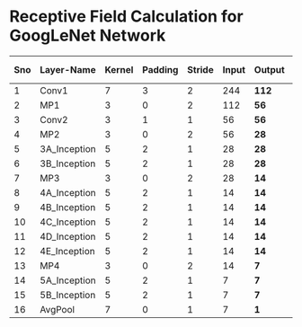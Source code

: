 # Receptive Field Calculation for GoogLeNet Network

| Sno  | Layer-Name   | Kernel | Padding | Stride | Input | Output   | Receptive Field  | Jump      |
| ---- | ------------ | ----- | ------ | ------- | ------ | ------ | ------- | ------- |
| 1    | Conv1        | 7   | 3      | 2       | 244      | **112**  | **7** | **1**   |
| 2    | MP1          | 3   | 0      | 2       | 112      | **56**  | **11**  | **2**  |
| 3    | Conv2        | 3    | 1      | 1       | 56      | **56**  | **19**  | **4**  |
| 4    | MP2          | 3    | 0      | 2       | 56      | **28**  | **27**  | **4**  |
| 5    | 3A_Inception | 5    | 2      | 1       | 28      | **28**  | **59**  | **8**  |
| 6    | 3B_Inception | 5    | 2      | 1       | 28      | **28**  | **91**  | **8**  |
| 7    | MP3          | 3    | 0      | 2       | 28      | **14**  | **107**  | **8** |
| 8    | 4A_Inception | 5    | 2      | 1       | 14      | **14** | **171**  | **16** |
| 9    | 4B_Inception | 5    | 2      | 1       | 14      | **14** | **235**  | **16** |
| 10   | 4C_Inception | 5    | 2      | 1       | 14      | **14** | **299**  | **16** |
| 11   | 4D_Inception | 5    | 2      | 1       | 14      | **14** | **363**  | **16** |
| 12   | 4E_Inception | 5    | 2      | 1       | 14      | **14** | **427**  | **16** |
| 13   | MP4          | 3    | 0      | 2       | 14      | **7** | **459**   | **16** |
| 14   | 5A_Inception | 5     | 2      | 1       | 7      | **7** | **587**   | **32** |
| 15   | 5B_Inception | 5     | 2      | 1       | 7      | **7** | **715**   | **32** |
| 16   | AvgPool      | 7     | 0      | 1       | 7      | **1** | **907**   | **32** |



